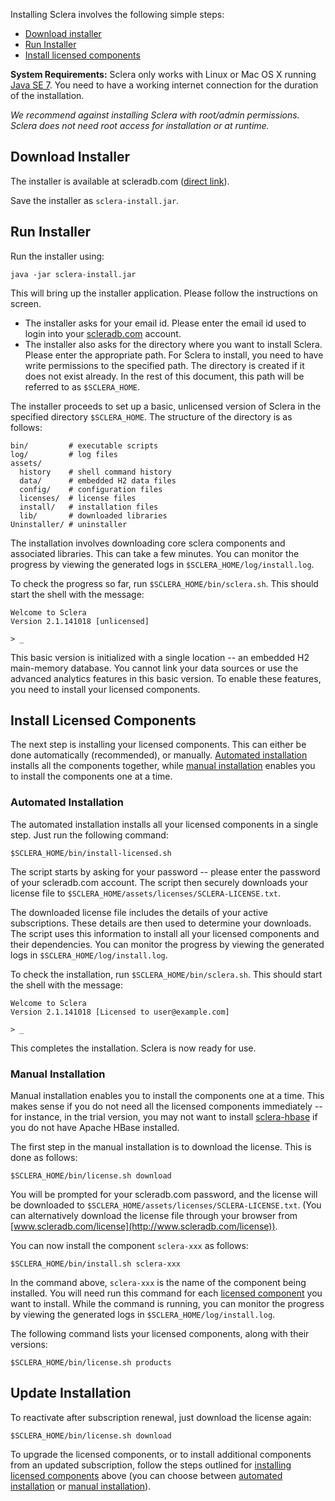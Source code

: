 Installing Sclera involves the following simple steps:

+ [Download installer](#download-installer)
+ [Run Installer](#run-installer)
+ [Install licensed components](#install-licensed-components)

**System Requirements:** Sclera only works with Linux or Mac OS X running [Java SE 7](http://www.oracle.com/technetwork/java/javase/downloads/index.html). You need to have a working internet connection for the duration of the installation.

*We recommend against installing Sclera with root/admin permissions. Sclera does not need root access for installation or at runtime.*

## Download Installer
The installer is available at scleradb.com ([direct link](/download)).

Save the installer as `sclera-install.jar`.

## Run Installer
Run the installer using:

    java -jar sclera-install.jar

This will bring up the installer application. Please follow the instructions on screen.

+ The installer asks for your email id. Please enter the email id used to login into your [scleradb.com](http://scleradb.com) account.
+ <a class="anchor" name="sclera-home"></a>The installer also asks for the directory where you want to install Sclera. Please enter the appropriate path. For Sclera to install, you need to have write permissions to the specified path. The directory is created if it does not exist already. In the rest of this document, this path will be referred to as `$SCLERA_HOME`.

The installer proceeds to set up a basic, unlicensed version of Sclera in the specified directory `$SCLERA_HOME`. The structure of the directory is as follows:

    bin/         # executable scripts
    log/         # log files
    assets/
      history    # shell command history 
      data/      # embedded H2 data files
      config/    # configuration files
      licenses/  # license files
      install/   # installation files
      lib/       # downloaded libraries
    Uninstaller/ # uninstaller

The installation involves downloading core sclera components and associated libraries. This can take a few minutes. You can monitor the progress by viewing the generated logs in `$SCLERA_HOME/log/install.log`.

To check the progress so far, run `$SCLERA_HOME/bin/sclera.sh`. This should start the shell with the message:

    Welcome to Sclera
    Version 2.1.141018 [unlicensed]

    > _

This basic version is initialized with a single location -- an embedded H2 main-memory database. You cannot link your data sources or use the advanced analytics features in this basic version. To enable these features, you need to install your licensed components.

## Install Licensed Components

The next step is installing your licensed components. This can either be done automatically (recommended), or manually. [Automated installation](#automated-installation) installs all the components together, while [manual installation](#manual-installation) enables you to install the components one at a time.

### Automated Installation

The automated installation installs all your licensed components in a single step. Just run the following command:

    $SCLERA_HOME/bin/install-licensed.sh

The script starts by asking for your password -- please enter the password of your scleradb.com account. The script then securely downloads your license file to `$SCLERA_HOME/assets/licenses/SCLERA-LICENSE.txt`.

The downloaded license file includes the details of your active subscriptions. These details are then used to determine your downloads. The script uses this information to install all your licensed components and their dependencies. You can monitor the progress by viewing the generated logs in `$SCLERA_HOME/log/install.log`.

To check the installation, run `$SCLERA_HOME/bin/sclera.sh`. This should start the shell with the message:

    Welcome to Sclera
    Version 2.1.141018 [Licensed to user@example.com]

    > _

This completes the installation. Sclera is now ready for use.

### Manual Installation

Manual installation enables you to install the components one at a time. This makes sense if you do not need all the licensed components immediately -- for instance, in the trial version, you may not want to install [sclera-hbase](/doc/ref/components#sclera-hbase) if you do not have Apache HBase installed.

The first step in the manual installation is to download the license. This is done as follows:

    $SCLERA_HOME/bin/license.sh download

You will be prompted for your scleradb.com password, and the license will be downloaded to `$SCLERA_HOME/assets/licenses/SCLERA-LICENSE.txt`. (You can alternatively download the license file through your browser from [www.scleradb.com/license](http://www.scleradb.com/license)).

You can now install the component `sclera-xxx` as follows:

    $SCLERA_HOME/bin/install.sh sclera-xxx

In the command above, `sclera-xxx` is the name of the component being installed. You will need run this command for each [licensed component](/subscriptions) you want to install. While the command is running, you can monitor the progress by viewing the generated logs in `$SCLERA_HOME/log/install.log`.

The following command lists your licensed components, along with their versions:

    $SCLERA_HOME/bin/license.sh products

## Update Installation

To reactivate after subscription renewal, just download the license again:

    $SCLERA_HOME/bin/license.sh download

To upgrade the licensed components, or to install additional components from an updated subscription, follow the steps outlined for [installing licensed components](#install-licensed-components) above (you can choose between [automated installation](#automated-installation) or [manual installation](#manual-installation)).
